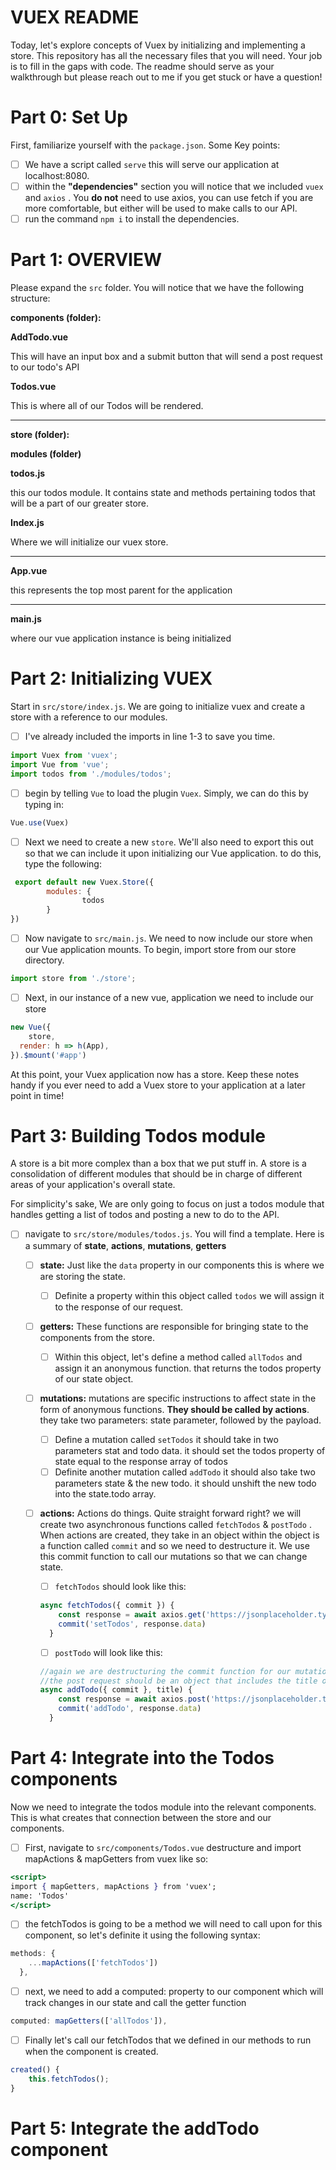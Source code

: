 # VUEX README

Today, let's explore concepts of Vuex by initializing and implementing a store. This repository has all the necessary files that you will need. Your job is to fill in the gaps with code. The readme should serve as your walkthrough but please reach out to me if you get stuck or have a question!

# Part 0: Set Up

First, familiarize yourself with the `package.json`. Some Key points:

- [ ]  We have a script called `serve` this will serve our application at localhost:8080.
- [ ]  within the **"dependencies"** section you will notice that we included `vuex` and `axios` . You **do not** need to use axios, you can use fetch if you are more comfortable, but either will be used to make calls to our API.
- [ ]  run the command `npm i` to install the dependencies.

# Part 1: OVERVIEW

Please expand the `src` folder. You will notice that we have the following structure:

**components (folder):**

**AddTodo.vue**

This will have an input box and a submit button that will send a post request to our todo's API

**Todos.vue**

This is where all of our Todos will be rendered.

---

**store (folder):**

**modules (folder)**

**todos.js**

this our todos module. It contains state and methods pertaining todos that will be a part of our greater store.

**Index.js**

Where we will initialize our vuex store.

---

**App.vue**

this represents the top most parent for the application

---

**main.js**

where our vue application instance is being initialized

# Part 2: Initializing VUEX

Start in `src/store/index.js`. We are going to initialize vuex and create a store with a reference to our modules. 

- [ ]  I've already included the imports in line 1-3 to save you time.

```jsx
import Vuex from 'vuex';
import Vue from 'vue';
import todos from './modules/todos';
```

- [ ]  begin by telling `Vue` to load the plugin `Vuex`. Simply, we can do this by typing in:

```jsx
Vue.use(Vuex)
```

- [ ]  Next we need to create a new `store`. We'll also need to export this out so that we can include it upon initializing our Vue application. to do this, type the following:

```jsx
 export default new Vuex.Store({
		modules: {
				todos
		}
})
```

- [ ]  Now navigate to  `src/main.js`. We need to now include our store when our Vue application mounts. To begin, import store from our store directory.

```jsx
import store from './store';
```

- [ ]  Next, in our instance of a new vue, application we need to include our store

```jsx
new Vue({
	store,
  render: h => h(App),
}).$mount('#app')
```

At this point, your Vuex application now has a store. Keep these notes handy if you ever need to add a Vuex store to your application at a later point in time!

# Part 3: Building Todos module

A store is a bit more complex than a box that we put stuff in. A store is a consolidation of different modules that should be in charge of different areas of your application's overall state. 

For simplicity's sake,  We are only going to focus on just a todos module that handles getting a list of todos and posting a new to do to the API.

- [ ]  navigate to `src/store/modules/todos.js`. You will find a template. Here is a summary of **state**, **actions**, **mutations**, **getters**
    - [ ]  **state:** Just like the `data` property in our components this is where we are storing the state.
        - [ ]  Definite a property within this object called `todos` we will assign it to the response of our request.
    - [ ]  **getters:** These functions are responsible for bringing state to the components from the store.
        - [ ]  Within this object, let's define a method called `allTodos` and assign it an anonymous function. that returns the todos property of our state object.
    - [ ]  **mutations:** mutations are specific instructions to affect state in the form of anonymous functions. **They should be called by actions**. they take two parameters: state parameter, followed by the payload.
        - [ ]  Define a mutation called `setTodos` it should take in two parameters stat and todo data. it should set the todos property of state equal to the response array of todos
        - [ ]  Definite another mutation called `addTodo` it should also take two parameters state & the new todo. it should unshift the new todo into the state.todo array.
    - [ ]  **actions:** Actions do things. Quite straight forward right? we will create two asynchronous functions called `fetchTodos` & `postTodo` . When actions are created, they take in an object within the object is a function called `commit` and so we need to destructure it. We use this commit function to call our mutations so that we can change state.
        - [ ]  `fetchTodos` should look like this:

        ```jsx
        async fetchTodos({ commit }) {
            const response = await axios.get('https://jsonplaceholder.typicode.com/todos');
            commit('setTodos', response.data)
          }
        ```

        - [ ]  `postTodo` will look like this:

        ```jsx
        //again we are destructuring the commit function for our mutation, and also passing a title parameter. We will get into this more later.
        //the post request should be an object that includes the title of the todo and an additional property completed: set to false.
        async addTodo({ commit }, title) {
            const response = await axios.post('https://jsonplaceholder.typicode.com/todos', { title, completed: false});
            commit('addTodo', response.data)
          }
        ```

# Part 4: Integrate into the Todos components

Now we need to integrate the todos module into the relevant components. This is what creates that connection between the store and our components. 

- [ ]  First, navigate to `src/components/Todos.vue` destructure and import mapActions & mapGetters from vuex like so:

```jsx
<script>
import { mapGetters, mapActions } from 'vuex';
name: 'Todos'
</script>
```

- [ ]  the fetchTodos is going to be a method we will need to call upon for this component, so let's definite it using the following syntax:

```jsx
methods: {
    ...mapActions(['fetchTodos'])
  },
```

- [ ]  next, we need to add a computed: property to our component which will track changes in our state and call the getter function

```jsx
computed: mapGetters(['allTodos']),
```

- [ ]  Finally let's call our fetchTodos that we defined in our methods to run when the component is created.

```jsx
created() {
    this.fetchTodos();
}
```

# Part 5: Integrate the addTodo component

